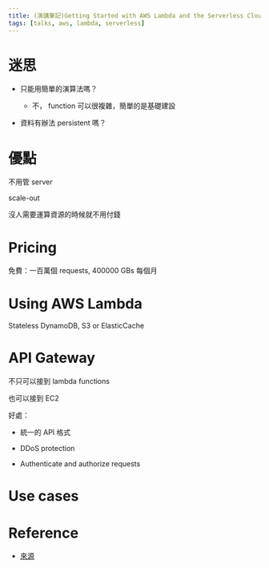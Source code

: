```yaml
---
title: (演講筆記)Getting Started with AWS Lambda and the Serverless Cloud
tags: [talks, aws, lambda, serverless]
---
```


# 迷思

- 只能用簡單的演算法嗎？
    - 不， function 可以很複雜，簡單的是基礎建設

- 資料有辦法 persistent 嗎？

# 優點

不用管 server

scale-out

沒人需要運算資源的時候就不用付錢

# Pricing

免費：一百萬個 requests, 400000 GBs 每個月

# Using AWS Lambda

Stateless DynamoDB, S3 or ElasticCache


# API Gateway

不只可以接到 lambda functions

也可以接到 EC2

好處：

- 統一的 API 格式

- DDoS protection

- Authenticate and authorize requests

# Use cases

# Reference

- [來源](https://www.youtube.com/watch?v=g5PNX-8MRt0)
